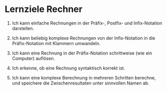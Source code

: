 # Lernziele Rechner

1. Ich kann einfache Rechnungen in der Präfix-, Postfix- und Infix-Notation darstellen.

2. Ich kann beliebig komplexe Rechnungen von der Infix-Notation in die Präfix-Notation mit Klammern umwandeln.

3. Ich kann eine Rechnung in der Präfix-Notation schrittweise (wie ein Computer) auflösen.

4. Ich erkenne, ob eine Rechnung syntaktisch korrekt ist.

5. Ich kann eine komplexe Berechnung in mehreren Schritten berechne, und speichere die Zwischenresultaten unter sinnvollen Namen ab.
